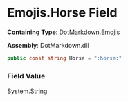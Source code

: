 # Emojis\.Horse Field

**Containing Type**: [DotMarkdown](../../README.md)\.[Emojis](../README.md)

**Assembly**: DotMarkdown\.dll

```csharp
public const string Horse = ":horse:"
```

### Field Value

System\.[String](https://docs.microsoft.com/en-us/dotnet/api/system.string)